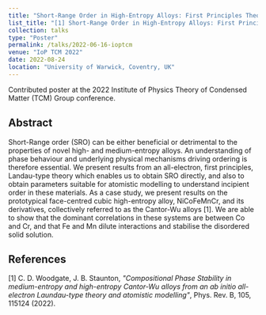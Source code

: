 ```yaml
---
title: "Short-Range Order in High-Entropy Alloys: First Principles Theory and Atomistic Modelling"
list_title: "[1] Short-Range Order in High-Entropy Alloys: First Principles Theory and Atomistic Modelling"
collection: talks
type: "Poster"
permalink: /talks/2022-06-16-ioptcm
venue: "IoP TCM 2022"
date: 2022-08-24
location: "University of Warwick, Coventry, UK"
---
```


Contributed poster at the 2022 Institute of Physics Theory of Condensed Matter (TCM) Group conference.

<h2>Abstract</h2>
Short-Range order (SRO) can be either beneficial or detrimental to the properties of novel high- and medium-entropy alloys. An understanding of phase behaviour and underlying physical mechanisms driving ordering is therefore essential. We present results from an all-electron, first principles, Landau-type theory which enables us to obtain SRO directly, and also to obtain parameters suitable for atomistic modelling to understand incipient order in these materials. As a case study, we present results on the prototypical face-centred cubic high-entropy alloy, NiCoFeMnCr, and its derivatives, collectively referred to as the Cantor-Wu alloys [1]. We are able to show that the dominant correlations in these systems are between Co and Cr, and that Fe and Mn dilute interactions and stabilise the disordered solid solution.

<h2>References</h2>
[1] C. D. Woodgate, J. B. Staunton, <i>"Compositional Phase Stability in medium-entropy and high-entropy Cantor-Wu alloys from an ab initio all-electron Laundau-type theory and atomistic modelling"</i>, Phys. Rev. B, 105, 115124 (2022).
